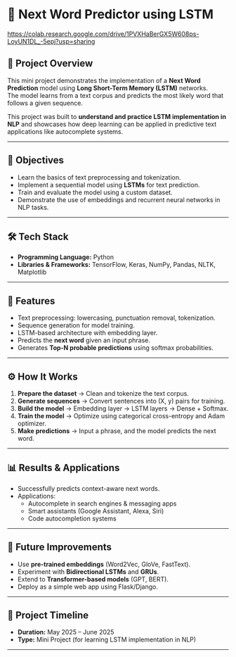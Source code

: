 # 🚀 Next Word Predictor using LSTM
https://colab.research.google.com/drive/1PVXHaBerGX5W608ps-LoyUN1DL_-5epj?usp=sharing

## 📌 Project Overview
This mini project demonstrates the implementation of a **Next Word Prediction** model using **Long Short-Term Memory (LSTM)** networks.  
The model learns from a text corpus and predicts the most likely word that follows a given sequence.  

This project was built to **understand and practice LSTM implementation in NLP** and showcases how deep learning can be applied in predictive text applications like autocomplete systems.

---

## 🎯 Objectives
- Learn the basics of text preprocessing and tokenization.
- Implement a sequential model using **LSTMs** for text prediction.
- Train and evaluate the model using a custom dataset.
- Demonstrate the use of embeddings and recurrent neural networks in NLP tasks.

---

## 🛠️ Tech Stack
- **Programming Language:** Python  
- **Libraries & Frameworks:** TensorFlow, Keras, NumPy, Pandas, NLTK, Matplotlib  

---



## 🔑 Features
- Text preprocessing: lowercasing, punctuation removal, tokenization.
- Sequence generation for model training.
- LSTM-based architecture with embedding layer.
- Predicts the **next word** given an input phrase.
- Generates **Top-N probable predictions** using softmax probabilities.

---

## ⚙️ How It Works
1. **Prepare the dataset** → Clean and tokenize the text corpus.  
2. **Generate sequences** → Convert sentences into (X, y) pairs for training.  
3. **Build the model** → Embedding layer → LSTM layers → Dense + Softmax.  
4. **Train the model** → Optimize using categorical cross-entropy and Adam optimizer.  
5. **Make predictions** → Input a phrase, and the model predicts the next word.  

---

## 📊 Results & Applications
- Successfully predicts context-aware next words.  
- Applications:  
  - Autocomplete in search engines & messaging apps  
  - Smart assistants (Google Assistant, Alexa, Siri)  
  - Code autocompletion systems  

---

## 🚀 Future Improvements
- Use **pre-trained embeddings** (Word2Vec, GloVe, FastText).  
- Experiment with **Bidirectional LSTMs** and **GRUs**.  
- Extend to **Transformer-based models** (GPT, BERT).  
- Deploy as a simple web app using Flask/Django.  

---

## 📅 Project Timeline
- **Duration:** May 2025 – June 2025  
- **Type:** Mini Project (for learning LSTM implementation in NLP)

---
